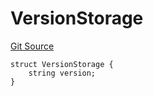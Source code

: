 # VersionStorage
[Git Source](https://github.com/thrackle-io/tron/blob/bcd51b65303028319f618c7ac3ded4f0d5f7d964/src/protocol/diamond/VersionFacetLib.sol)


```solidity
struct VersionStorage {
    string version;
}
```

